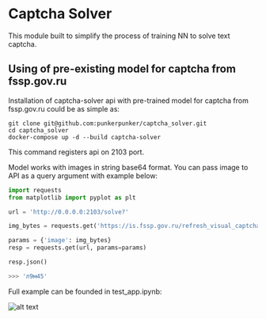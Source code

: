 # Captcha Solver
This module built to simplify the process of training NN to solve text captcha. 

## Using of pre-existing model for captcha from fssp.gov.ru

Installation of captcha-solver api with pre-trained model for captcha from fssp.gov.ru could be as simple as:

```
git clone git@github.com:punkerpunker/captcha_solver.git
cd captcha_solver
docker-compose up -d --build captcha-solver
```
This command registers api on 2103 port.

Model works with images in string base64 format. You can pass image to API as a query argument with example below:
```python
import requests
from matplotlib import pyplot as plt

url = 'http://0.0.0.0:2103/solve?'

img_bytes = requests.get('https://is.fssp.gov.ru/refresh_visual_captcha/').json()['image'].split(',')[1]

params = {'image': img_bytes}
resp = requests.get(url, params=params)

resp.json()

>>> 'л9м45'
```

Full example can be founded in test_app.ipynb:

![alt text](https://github.com/punkerpunker/captcha_solver/blob/master/example.jpg)
